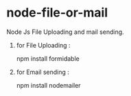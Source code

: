 # node-file-or-mail
Node Js File Uploading and mail sending. 
1. for File Uploading : 

    npm install formidable

2. for Email sending :
 
    npm install nodemailer
